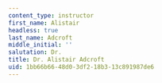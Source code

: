 ```yaml
---
content_type: instructor
first_name: Alistair
headless: true
last_name: Adcroft
middle_initial: ''
salutation: Dr.
title: Dr. Alistair Adcroft
uid: 1bb66b66-48d0-3df2-18b3-13c891987de6
---
```

